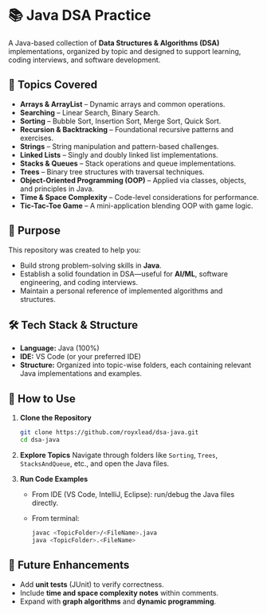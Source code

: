 # 📚 Java DSA Practice

A Java-based collection of **Data Structures & Algorithms (DSA)** implementations, organized by topic and designed to support learning, coding interviews, and software development.

## 📌 Topics Covered

* **Arrays & ArrayList** – Dynamic arrays and common operations.
* **Searching** – Linear Search, Binary Search.
* **Sorting** – Bubble Sort, Insertion Sort, Merge Sort, Quick Sort.
* **Recursion & Backtracking** – Foundational recursive patterns and exercises.
* **Strings** – String manipulation and pattern-based challenges.
* **Linked Lists** – Singly and doubly linked list implementations.
* **Stacks & Queues** – Stack operations and queue implementations.
* **Trees** – Binary tree structures with traversal techniques.
* **Object-Oriented Programming (OOP)** – Applied via classes, objects, and principles in Java.
* **Time & Space Complexity** – Code-level considerations for performance.
* **Tic-Tac-Toe Game** – A mini-application blending OOP with game logic.

## 🎯 Purpose

This repository was created to help you:

* Build strong problem-solving skills in **Java**.
* Establish a solid foundation in DSA—useful for **AI/ML**, software engineering, and coding interviews.
* Maintain a personal reference of implemented algorithms and structures.

## 🛠️ Tech Stack & Structure

* **Language:** Java (100%)
* **IDE:** VS Code (or your preferred IDE)
* **Structure:** Organized into topic-wise folders, each containing relevant Java implementations and examples.

## 🚀 How to Use

1. **Clone the Repository**

   ```bash
   git clone https://github.com/royxlead/dsa-java.git
   cd dsa-java
   ```

2. **Explore Topics**
   Navigate through folders like `Sorting`, `Trees`, `StacksAndQueue`, etc., and open the Java files.

3. **Run Code Examples**

   * From IDE (VS Code, IntelliJ, Eclipse): run/debug the Java files directly.
   * From terminal:

     ```bash
     javac <TopicFolder>/<FileName>.java
     java <TopicFolder>.<FileName>
     ```

## 🔮 Future Enhancements

* Add **unit tests** (JUnit) to verify correctness.
* Include **time and space complexity notes** within comments.
* Expand with **graph algorithms** and **dynamic programming**.


